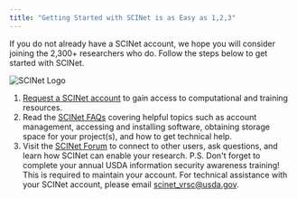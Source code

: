 ```yaml
---
title: "Getting Started with SCINet is as Easy as 1,2,3"
---
```


<div class="grid-row"><div class="grid-col">
<p>If you do not already have a SCINet account, we hope you will consider joining the 2,300+ researchers who do. Follow the steps below to get started with SCINet.</p>
</div><div class="grid-col-4">
<img src="https://scinet.usda.gov/assets/img/site/SCINet_logo.png" alt="SCINet Logo">
</div></div>

1. [Request a SCINet account](/about/signup) to gain access to computational and training
resources.
2. Read the [SCINet FAQs](/support/faq) covering helpful topics such as account management,
accessing and installing software, obtaining storage space for your project(s), and
how to get technical help.
3. Visit the [SCINet Forum](https://forum.scinet.usda.gov/?utm_medium=email&utm_source=govdelivery) to connect to other users, ask questions, and learn
how SCINet can enable your research.
P.S. Don't forget to complete your annual USDA information security awareness training!
This is required to maintain your account.
For technical assistance with your SCINet account, please email
scinet_vrsc@usda.gov.